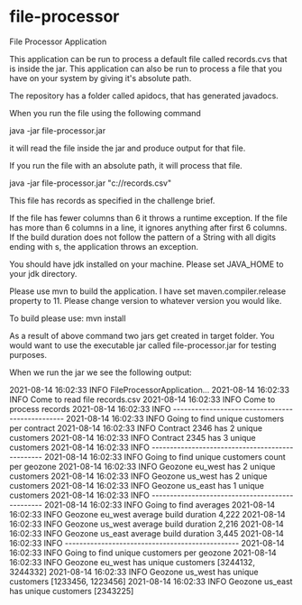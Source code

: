 # file-processor
File Processor Application

This application can be run to process a default file called records.cvs that is inside the jar.
This application can also be run to process a file that you have on your system by giving it's absolute path.

The repository has a folder called apidocs, that has generated javadocs.

When you run the file using the following command

java -jar file-processor.jar

it will read the file inside the jar and produce output for that file.

If you run the file with an absolute path, it will process that file.

java -jar file-processor.jar "c://records.csv"

This file has records as specified in the challenge brief.

If the file has fewer columns than 6 it throws a runtime exception.
If the file has more than 6 columns in a line, it ignores anything after first 6 columns.
If the build duration does not follow the pattern of a String with all digits ending with s, the application throws an exception.

You should have jdk installed on your machine. Please set JAVA_HOME to your jdk directory.

Please use mvn to build the application.
I have set maven.compiler.release property to 11.  Please change version to whatever version you would like.

To build please use: 
mvn install

As a result of above command two jars get created in target folder. You would want to use the executable jar called file-processor.jar for testing purposes.

When we run the jar we see the following output:

2021-08-14 16:02:33 INFO FileProcessorApplication...
2021-08-14 16:02:33 INFO Come to read file records.csv
2021-08-14 16:02:33 INFO Come to process records
2021-08-14 16:02:33 INFO ------------------------------------------------
2021-08-14 16:02:33 INFO Going to find unique customers per contract
2021-08-14 16:02:33 INFO Contract 2346 has 2 unique customers
2021-08-14 16:02:33 INFO Contract 2345 has 3 unique customers
2021-08-14 16:02:33 INFO ------------------------------------------------
2021-08-14 16:02:33 INFO Going to find unique customers count per geozone
2021-08-14 16:02:33 INFO Geozone eu_west has 2 unique customers
2021-08-14 16:02:33 INFO Geozone us_west has 2 unique customers
2021-08-14 16:02:33 INFO Geozone us_east has 1 unique customers
2021-08-14 16:02:33 INFO ------------------------------------------------
2021-08-14 16:02:33 INFO Going to find averages
2021-08-14 16:02:33 INFO Geozone eu_west average build duration 4,222
2021-08-14 16:02:33 INFO Geozone us_west average build duration 2,216
2021-08-14 16:02:33 INFO Geozone us_east average build duration 3,445
2021-08-14 16:02:33 INFO ------------------------------------------------
2021-08-14 16:02:33 INFO Going to find unique customers per geozone
2021-08-14 16:02:33 INFO Geozone eu_west has unique customers [3244132, 3244332]
2021-08-14 16:02:33 INFO Geozone us_west has unique customers [1233456, 1223456]
2021-08-14 16:02:33 INFO Geozone us_east has unique customers [2343225]


